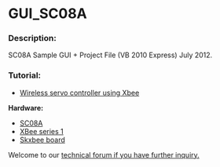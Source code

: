 # GUI_SC08A
<h3>Description:</h3>
SC08A Sample GUI + Project File (VB 2010 Express) July 2012. 
<h3>Tutorial:</h3>
<ul><li><a href="http://tutorial.cytron.com.my/2012/07/26/wirelesss-servo-controller-using-xbee/" target="_blank"> Wireless servo controller using Xbee</a></li></ul>
<b>Hardware:</b>
<ul><li><a href="http://www.cytron.com.my/p-sc08a" target="_blank">SC08A</a></li>
<li><a href="http://www.cytron.com.my/p-xbee" target="_blank">XBee series 1 </a></li>
<li><a href="http://www.cytron.com.my/p-skxbee-board" target="_blank"> Skxbee board</a></li></ul>

Welcome to our <a href="http://forum.cytron.com.my/" target="_blank"> technical forum if you have further inquiry.
